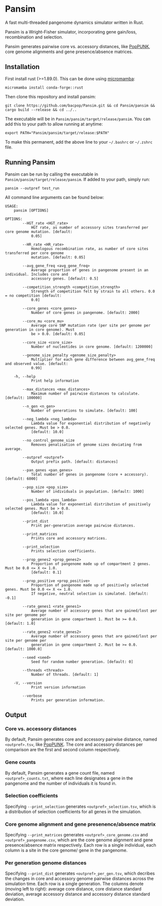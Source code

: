 # Pansim
A fast multi-threaded pangenome dynamics simulator written in Rust.

Pansim is a Wright-Fisher simulator, incorporating gene gain/loss, recombination and selection.

Pansim generates pairwise core vs. accessory distances, like [PopPUNK](https://github.com/bacpop/PopPUNK), core genome alignments and gene presence/absence matrices.

## Installation

First install rust (>=1.89.0). This can be done using [micromamba](https://mamba.readthedocs.io/en/latest/installation/micromamba-installation.html):

```
micromamba install conda-forge::rust
```

Then clone this repository and install pansim:

```
git clone https://github.com/bacpop/Pansim.git && cd Pansim/pansim && cargo build --release && cd ../..
```

The executable will be in `Pansim/pansim/target/release/pansim`. You can add this to your path to allow running at anytime:

```
export PATH="Pansim/pansim/target/release:$PATH"
```

To make this permanent, add the above line to your `~/.bashrc` or `~/.zshrc` file.

## Running Pansim

Pansim can be run by calling the executable in `Pansim/pansim/target/release/pansim`. If added to your path, simply run:

```
pansim --outpref test_run
```

All command line arguments can be found below:
```
USAGE:
    pansim [OPTIONS]

OPTIONS:
        --HGT_rate <HGT_rate>
            HGT rate, as number of accessory sites transferred per core genome mutation. [default:
            0.05]

        --HR_rate <HR_rate>
            Homologous recombination rate, as number of core sites transferred per core genome
            mutation. [default: 0.05]

        --avg_gene_freq <avg_gene_freq>
            Average proportion of genes in pangenome present in an individual. Includes core and
            accessory genes. [default: 0.5]

        --competition_strength <competition_strength>
            Strength of competition felt by strain to all others. 0.0 = no competition [default:
            0.0]

        --core_genes <core_genes>
            Number of core genes in pangenome. [default: 2000]

        --core_mu <core_mu>
            Average core SNP mutation rate (per site per genome per generation in core genome). Must
            be > 0.0. [default: 0.05]

        --core_size <core_size>
            Number of nucleotides in core genome. [default: 1200000]

        --genome_size_penalty <genome_size_penalty>
            Multiplier for each gene difference between avg_gene_freq and observed value. [default:
            0.99]

    -h, --help
            Print help information

        --max_distances <max_distances>
            Maximum number of pairwise distances to calculate. [default: 100000]

        --n_gen <n_gen>
            Number of generations to simulate. [default: 100]

        --neg_lambda <neg_lambda>
            Lambda value for exponential distribution of negatively selected genes. Must be > 0.0.
            [default: 10.0]

        --no_control_genome_size
            Removes penalisation of genome sizes deviating from average.

        --outpref <outpref>
            Output prefix path. [default: distances]

        --pan_genes <pan_genes>
            Total number of genes in pangenome (core + accessory). [default: 6000]

        --pop_size <pop_size>
            Number of individuals in population. [default: 1000]

        --pos_lambda <pos_lambda>
            Lambda value for exponential distribution of positively selected genes. Must be > 0.0.
            [default: 10.0]

        --print_dist
            Print per-generation average pairwise distances.

        --print_matrices
            Prints core and accessory matrices.

        --print_selection
            Prints selection coefficients.

        --prop_genes2 <prop_genes2>
            Proportion of pangenome made up of compartment 2 genes. Must be 0.0 <= X <= 1.0.
            [default: 0.1]

        --prop_positive <prop_positive>
            Proportion of pangenome made up of positively selected genes. Must be 0.0 <= X <= 1.0.
            If negative, neutral selection is simulated. [default: -0.1]

        --rate_genes1 <rate_genes1>
            Average number of accessory genes that are gained/lost per site per genome per
            generation in gene compartment 1. Must be >= 0.0. [default: 1.0]

        --rate_genes2 <rate_genes2>
            Average number of accessory genes that are gained/lost per site per genome per
            generation in gene compartment 2. Must be >= 0.0. [default: 1000.0]

        --seed <seed>
            Seed for random number generation. [default: 0]

        --threads <threads>
            Number of threads. [default: 1]

    -V, --version
            Print version information

        --verbose
            Prints per generation information.
```

## Output


### Core vs. accessory distances

By default, Pansim generates core and accessory pairwise distance, named `<outpref>.tsv`, like [PopPUNK](https://github.com/bacpop/PopPUNK). The core and accessory distances per comparison are the first and second column respectively.

### Gene counts

By default, Pansim generates a gene count file, named `<outpref>_counts.txt`, where each line designates a gene in the pangenome and the number of individuals it is found in.

### Selection coefficients

Specifying `--print_selection` generates `<outpref>_selection.tsv`, which is a distribution of selection coefficients for all genes in the simulation.

### Core genome alignment and gene presenence/absence matrix

Specifying `--print_matrices` generates `<outpref>_core_genome.csv` and `<outpref>_pangenome.csv`, which are the core genome alignment and gene presence/absence matrix respectively. Each row is a single individual, each column is a site in the core genome/ gene in the pangenome.

### Per generation genome distances

Specifying `--print_dist` generates `<outpref>_per_gen.tsv`, which decribes the changes in core and accessory genome pairwise distances across the simulation time. Each row is a single generation. The columns denote (moving left to right): average core distance, core distance standard deviation, average accessory distance and accessory distance standard deviation.